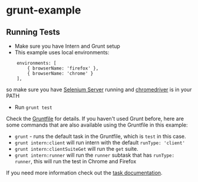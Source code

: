 grunt-example
=============

## Running Tests

* Make sure you have Intern and Grunt setup
* This example uses local environments:
```
	environments: [
		{ browserName: 'firefox' },
		{ browserName: 'chrome' }
	],
```
so make sure you have [Selenium Server](http://docs.seleniumhq.org/download/) running and
[chromedriver](https://code.google.com/p/chromedriver/downloads/list) is in your PATH
* Run `grunt test`

Check the [Gruntfile](Gruntfile.js) for details.
If you haven't used Grunt before, here are some commands that are also available using the Gruntfile in this example:
* `grunt` - runs the default task in the Gruntfile, which is `test` in this case.
* `grunt intern:client` will run intern with the default `runType: 'client'`
* `grunt intern:clientSuiteGet` will run the `get` suite.
* `grunt intern:runner` will run the `runner` subtask that has `runType: runner`, this will run the test in Chrome and
Firefox


If you need more information check out the [task documentation](https://github.com/theintern/intern/wiki/Using-Intern-with-Grunt).
